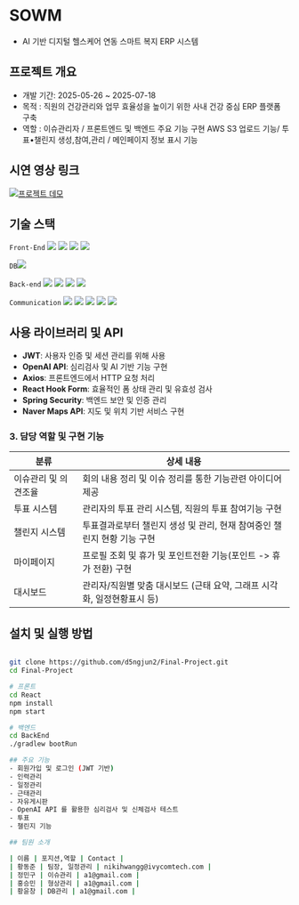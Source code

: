 # SOWM
- AI 기반 디지털 헬스케어 연동 스마트 복지 ERP 시스템

## 프로젝트 개요
- 개발 기간: 2025-05-26 ~ 2025-07-18
- 목적 : 직원의 건강관리와 업무 효율성을 높이기 위한 사내 건강 중심 ERP 플랫폼 구축
- 역할 : 이슈관리자 / 프론트엔드 및 백엔드 주요 기능 구현 AWS S3 업로드 기능/ 투표•챌린지 생성,참여,관리 / 메인페이지 정보 표시 기능
## 시연 영상 링크
[![프로젝트 데모](https://img.youtube.com/vi/GDLgoM2Afsw/hqdefault.jpg)](https://youtu.be/GDLgoM2Afsw)


## 기술 스택  
`Front-End`  <img src="https://img.shields.io/badge/React-61DAFB?style=flat-square&logo=React&logoColor=white"/>
<img src="https://img.shields.io/badge/styledcomponents-DB7093?style=flat-square&logo=styled-components&logoColor=white"/>
<img src="https://img.shields.io/badge/Axios-5A29E4?style=flat-square&logo=Axios&logoColor=white"/>
<img src="https://img.shields.io/badge/ReactHookForm-EC5990?style=flat-square&logo=ReactHookForm&logoColor=white"/>

`DB`<img src="https://img.shields.io/badge/MySQL-4479A1?style=flat-square&logo=MySQL&logoColor=white"/>

`Back-end`  <img src="https://img.shields.io/badge/Java-007396?style=flat-square&logo=OpenJDK&logoColor=white"/>
<img src="https://img.shields.io/badge/Spring-6DB33F?style=flat-square&logo=Spring&logoColor=white"/>
<img src="https://img.shields.io/badge/SpringBoot-6DB33F?style=flat-square&logo=SpringBoot&logoColor=white"/>
<img src="https://img.shields.io/badge/JPA-59666C?style=flat-square&logo=Hibernate&logoColor=white"/>



`Communication`  <img src="https://img.shields.io/badge/notion-000000?style=flat-square&logo=notion&logoColor=white"/>
<img src="https://img.shields.io/badge/github-181717?style=flat-square&logo=github&logoColor=white"/>
<img src="https://img.shields.io/badge/trello-0052CC?style=flat-square&logo=trello&logoColor=white"/>
<img src="https://img.shields.io/badge/postman-FF6C37?style=flat-square&logo=postman&logoColor=white"/>
<img src="https://img.shields.io/badge/discord-5865F2?style=flat-square&logo=discord&logoColor=white"/>


## 사용 라이브러리 및 API
- **JWT**: 사용자 인증 및 세션 관리를 위해 사용  
- **OpenAI API**: 심리검사 및 AI 기반 기능 구현  
- **Axios**: 프론트엔드에서 HTTP 요청 처리  
- **React Hook Form**: 효율적인 폼 상태 관리 및 유효성 검사  
- **Spring Security**: 백엔드 보안 및 인증 관리  
- **Naver Maps API**: 지도 및 위치 기반 서비스 구현  

### 3. 담당 역할 및 구현 기능

| 분류       | 상세 내용                                                                 |
|------------|--------------------------------------------------------------------------|
|이슈관리 및 의견조율| 회의 내용 정리 및 이슈 정리를 통한 기능관련 아이디어제공           |
| 투표 시스템 | 관리자의 투표 관리 시스템, 직원의 투표 참여기능 구현                      |
| 챌린지 시스템| 투표결과로부터 챌린지 생성 및 관리, 현재 참여중인 챌린지 현황 기능 구현  |
| 마이페이지  | 프로필 조회 및 휴가 및 포인트전환 기능(포인트 -> 휴가 전환) 구현          |
| 대시보드   | 관리자/직원별 맞춤 대시보드 (근태 요약, 그래프 시각화, 일정현황표시 등)    |


## 설치 및 실행 방법
```bash

git clone https://github.com/d5ngjun2/Final-Project.git
cd Final-Project

# 프론트
cd React
npm install
npm start

# 백엔드
cd BackEnd
./gradlew bootRun

## 주요 기능
- 회원가입 및 로그인 (JWT 기반)
- 인력관리
- 일정관리
- 근태관리
- 자유게시판
- OpenAI API 를 활용한 심리검사 및 신체검사 테스트
- 투표
- 챌린지 기능

## 팀원 소개

| 이름 | 포지션,역할 | Contact |
| 황동준 | 팀장, 일정관리 | nikihwangg@ivycomtech.com |
| 정민구 | 이슈관리 | a1@gmail.com |
| 홍승민 | 형상관리 | a1@gmail.com |
| 황윤창 | DB관리 | a1@gmail.com |
